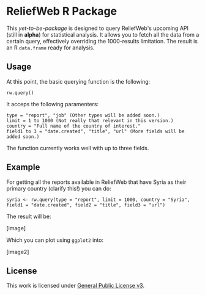 ReliefWeb R Package
===================

This _yet-to-be-package_ is designed to query ReliefWeb's upcoming API (still in __alpha__) for statistical analysis. It allows you to fetch all the data from a certain query, effectively overriding the 1000-results limitation. The result is an R `data.frame` ready for analysis.


Usage
-----

At this point, the basic querying function is the following:

```
rw.query()

```

It acceps the following paramenters:

```
type = "report", "job" (Other types will be added soon.)
limit = 1 to 1000 (Not really that relevant in this version.)
country = "Full name of the country of interest."
field1 to 3 = "date.created", "title", "url" (More fields will be added soon.)

```

The function currently works well with up to three fields.


Example
-------
For getting all the reports available in ReliefWeb that have Syria as their primary country (clarify this!) you can do:

```
syria <- rw.query(type = "report", limit = 1000, country = "Syria", field1 = "date.created", field2 = "title", field3 = "url")
```

The result will be:

[image]

Which you can plot using `ggplot2` into: 

[image2]


License
-------
This work is licensed under [General Public License v3](https://www.gnu.org/copyleft/gpl.html).

